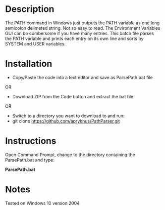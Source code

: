 # Description
The PATH command in Windows just outputs the PATH variable as one long semicolon delimeted string. Not so easy to read. The Environment Variables GUI can be cumbersome if you have many entries. This batch file parses the PATH variable and prints each entry on its own line and sorts by SYSTEM and USER variables.
# Installation
* Copy/Paste the code into a text editor and save as ParsePath.bat file

OR
* Download ZIP from the Code button and extract the bat file

OR
* Switch to a directory you want to download to and run:
* git clone https://github.com/aprykhus/PathParser.git
# Instructions
Open Command Prompt, change to the directory containing the ParsePath.bat and type:

**ParsePath.bat**
# Notes
Tested on Windows 10 version 2004